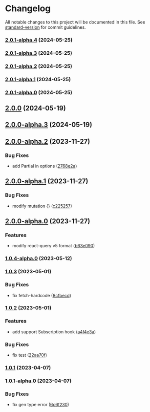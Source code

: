 # Changelog

All notable changes to this project will be documented in this file. See [standard-version](https://github.com/conventional-changelog/standard-version) for commit guidelines.

### [2.0.1-alpha.4](https://github.com/imagine10255/bear-graphql-codegen/compare/v2.0.1-alpha.3...v2.0.1-alpha.4) (2024-05-25)

### [2.0.1-alpha.3](https://github.com/imagine10255/bear-graphql-codegen/compare/v2.0.1-alpha.2...v2.0.1-alpha.3) (2024-05-25)

### [2.0.1-alpha.2](https://github.com/imagine10255/bear-graphql-codegen/compare/v2.0.1-alpha.1...v2.0.1-alpha.2) (2024-05-25)

### [2.0.1-alpha.1](https://github.com/imagine10255/bear-graphql-codegen/compare/v2.0.1-alpha.0...v2.0.1-alpha.1) (2024-05-25)

### [2.0.1-alpha.0](https://github.com/imagine10255/bear-graphql-codegen/compare/v2.0.0...v2.0.1-alpha.0) (2024-05-25)

## [2.0.0](https://github.com/imagine10255/bear-graphql-codegen/compare/v2.0.0-alpha.3...v2.0.0) (2024-05-19)

## [2.0.0-alpha.3](https://github.com/imagine10255/bear-graphql-codegen/compare/v2.0.0-alpha.2...v2.0.0-alpha.3) (2024-05-19)

## [2.0.0-alpha.2](https://github.com/imagine10255/bear-graphql-codegen/compare/v2.0.0-alpha.1...v2.0.0-alpha.2) (2023-11-27)


### Bug Fixes

* add Partial in options ([2768e2a](https://github.com/imagine10255/bear-graphql-codegen/commit/2768e2a6b137b6276eedd531f549f4ab7d831038))

## [2.0.0-alpha.1](https://github.com/imagine10255/bear-graphql-codegen/compare/v2.0.0-alpha.0...v2.0.0-alpha.1) (2023-11-27)


### Bug Fixes

* modify mutation {} ([c225257](https://github.com/imagine10255/bear-graphql-codegen/commit/c22525744e2cf8493c456e8fecc37326d3a1d9b0))

## [2.0.0-alpha.0](https://github.com/imagine10255/bear-graphql-codegen/compare/v1.0.4-alpha.0...v2.0.0-alpha.0) (2023-11-27)


### Features

* modify react-query v5 format ([b63e090](https://github.com/imagine10255/bear-graphql-codegen/commit/b63e0903f060cd7df3cbd4090c7634bcd02c73a4))

### [1.0.4-alpha.0](https://github.com/imagine10255/bear-graphql-codegen/compare/v1.0.3...v1.0.4-alpha.0) (2023-05-12)

### [1.0.3](https://github.com/imagine10255/bear-graphql-codegen/compare/v1.0.2...v1.0.3) (2023-05-01)


### Bug Fixes

* fix fetch-hardcode ([8cfbecd](https://github.com/imagine10255/bear-graphql-codegen/commit/8cfbecd7c18850d86d5eda79d0870a2bb3aeca76))

### [1.0.2](https://github.com/imagine10255/bear-graphql-codegen/compare/v1.0.1...v1.0.2) (2023-05-01)


### Features

* add support Subscription hook ([a4f4e3a](https://github.com/imagine10255/bear-graphql-codegen/commit/a4f4e3a67fed76fd1ab0fbf8c235aa08bc7612c3))


### Bug Fixes

* fix test ([22aa70f](https://github.com/imagine10255/bear-graphql-codegen/commit/22aa70fc0f64c12e1f6f68b817bd49eebd2adf00))

### [1.0.1](https://github.com/imagine10255/bear-graphql-codegen/compare/v1.0.1-alpha.0...v1.0.1) (2023-04-07)

### 1.0.1-alpha.0 (2023-04-07)


### Bug Fixes

* fix gen type error ([6c6f230](https://github.com/imagine10255/bear-graphql-codegen/commit/6c6f2308cdaf636fedfc41c3b8a5ea929351e654))

